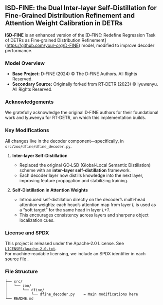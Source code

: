 ## ISD‑FINE: the Dual Inter-layer Self-Distillation for Fine-Grained Distribution Refinement and Attention Weight Calibration in DETRs

**ISD‑FINE** is an enhanced version of the [D‑FINE: Redefine Regression Task of DETRs as Fine‑grained Distribution Refinement]  
(https://github.com/your-org/D-FINE) model, modified to improve decoder performance.

### Model Overview  
- **Base Project:** D‑FINE (2024) © The D‑FINE Authors. All Rights Reserved.  
- **Secondary Source:** Originally forked from RT‑DETR (2023) © lyuwenyu. All Rights Reserved.  

### Acknowledgements  
We gratefully acknowledge the original D‑FINE authors for their foundational work and lyuwenyu for RT‑DETR, on which this implementation builds. 

### Key Modifications  
All changes live in the decoder component—specifically, in `src/zoo/dfine/dfine_decoder.py`.  

1. **Inter‑layer Self‑Distillation**  
   - Replaced the original GO‑LSD (Global‑Local Semantic Distillation) scheme with an **inter‑layer self‑distillation** framework.  
   - Each decoder layer now distills knowledge into the next layer, improving feature propagation and stabilizing training.  

2. **Self‑Distillation in Attention Weights**  
   - Introduced self‑distillation directly on the decoder’s multi‑head attention weights: each head’s attention map from layer *L* is used as a “soft target” for the same head in layer *L+1*.  
   - This encourages consistency across layers and sharpens object localization cues.  


### License and SPDX  
This project is released under the Apache‑2.0 License. See [`LICENSES/Apache-2.0.txt`](LICENSES/Apache-2.0.txt).  
For machine‑readable licensing, we include an SPDX identifier in each source file .

### File Structure  
```
├── src/
│   └── zoo/
│       └── dfine/
│           └── dfine_decoder.py    ← Main modifications here
└── README.md
